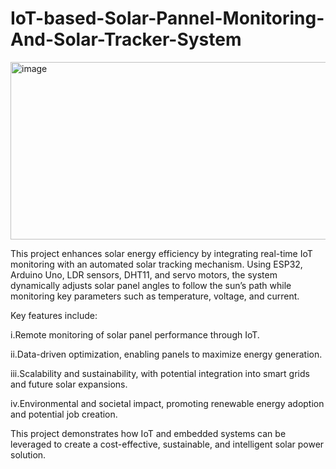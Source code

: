 # IoT-based-Solar-Pannel-Monitoring-And-Solar-Tracker-System

<img width="508" height="284" alt="image" src="https://github.com/user-attachments/assets/18ec13d3-8a01-4cb9-9ba7-40a9b8a86cb2" />

This project enhances solar energy efficiency by integrating real-time IoT monitoring with an automated solar tracking mechanism. Using ESP32, Arduino Uno, LDR sensors, DHT11, and servo motors, the system dynamically adjusts solar panel angles to follow the sun’s path while monitoring key parameters such as temperature, voltage, and current.

Key features include:

  i.Remote monitoring of solar panel performance through IoT.
  
  ii.Data-driven optimization, enabling panels to maximize energy generation.
  
  iii.Scalability and sustainability, with potential integration into smart grids and future solar expansions.
  
  iv.Environmental and societal impact, promoting renewable energy adoption and potential job creation.
  
This project demonstrates how IoT and embedded systems can be leveraged to create a cost-effective, sustainable, and intelligent solar power solution.

